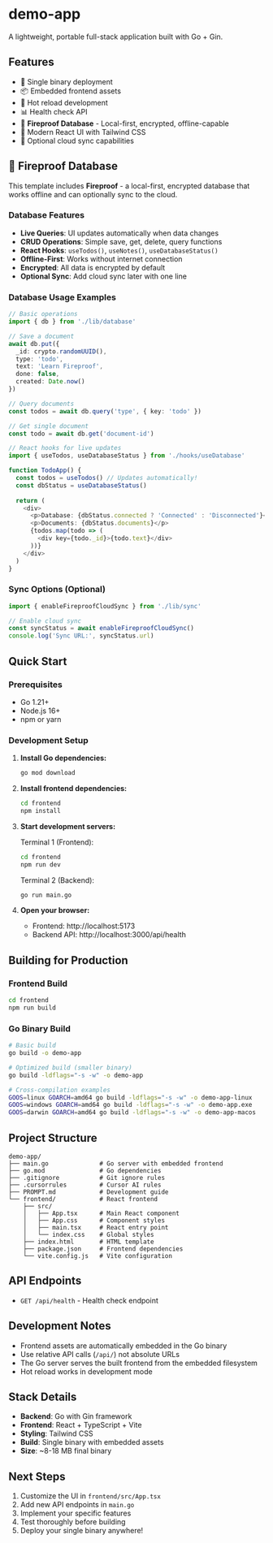 # demo-app

A lightweight, portable full-stack application built with Go + Gin.

## Features

- 🚀 Single binary deployment
- 📦 Embedded frontend assets
- 🔧 Hot reload development
- 📊 Health check API
- 🍒 **Fireproof Database** - Local-first, encrypted, offline-capable
- 🎨 Modern React UI with Tailwind CSS
- 🔄 Optional cloud sync capabilities

## 🍒 Fireproof Database

This template includes **Fireproof** - a local-first, encrypted database that works offline and can optionally sync to the cloud.

### Database Features
- **Live Queries**: UI updates automatically when data changes
- **CRUD Operations**: Simple save, get, delete, query functions
- **React Hooks**: `useTodos()`, `useNotes()`, `useDatabaseStatus()`
- **Offline-First**: Works without internet connection
- **Encrypted**: All data is encrypted by default
- **Optional Sync**: Add cloud sync later with one line

### Database Usage Examples

```typescript
// Basic operations
import { db } from './lib/database'

// Save a document
await db.put({
  _id: crypto.randomUUID(),
  type: 'todo',
  text: 'Learn Fireproof',
  done: false,
  created: Date.now()
})

// Query documents
const todos = await db.query('type', { key: 'todo' })

// Get single document
const todo = await db.get('document-id')
```

```typescript
// React hooks for live updates
import { useTodos, useDatabaseStatus } from './hooks/useDatabase'

function TodoApp() {
  const todos = useTodos() // Updates automatically!
  const dbStatus = useDatabaseStatus()
  
  return (
    <div>
      <p>Database: {dbStatus.connected ? 'Connected' : 'Disconnected'}</p>
      <p>Documents: {dbStatus.documents}</p>
      {todos.map(todo => (
        <div key={todo._id}>{todo.text}</div>
      ))}
    </div>
  )
}
```

### Sync Options (Optional)

```typescript
import { enableFireproofCloudSync } from './lib/sync'

// Enable cloud sync
const syncStatus = await enableFireproofCloudSync()
console.log('Sync URL:', syncStatus.url)
```

## Quick Start

### Prerequisites
- Go 1.21+
- Node.js 16+
- npm or yarn

### Development Setup

1. **Install Go dependencies:**
   ```bash
   go mod download
   ```

2. **Install frontend dependencies:**
   ```bash
   cd frontend
   npm install
   ```

3. **Start development servers:**
   
   Terminal 1 (Frontend):
   ```bash
   cd frontend
   npm run dev
   ```
   
   Terminal 2 (Backend):
   ```bash
   go run main.go
   ```

4. **Open your browser:**
   - Frontend: http://localhost:5173
   - Backend API: http://localhost:3000/api/health

## Building for Production

### Frontend Build
```bash
cd frontend
npm run build
```

### Go Binary Build
```bash
# Basic build
go build -o demo-app

# Optimized build (smaller binary)
go build -ldflags="-s -w" -o demo-app

# Cross-compilation examples
GOOS=linux GOARCH=amd64 go build -ldflags="-s -w" -o demo-app-linux
GOOS=windows GOARCH=amd64 go build -ldflags="-s -w" -o demo-app.exe
GOOS=darwin GOARCH=amd64 go build -ldflags="-s -w" -o demo-app-macos
```

## Project Structure

```
demo-app/
├── main.go              # Go server with embedded frontend
├── go.mod               # Go dependencies
├── .gitignore           # Git ignore rules
├── .cursorrules         # Cursor AI rules
├── PROMPT.md            # Development guide
└── frontend/            # React frontend
    ├── src/
    │   ├── App.tsx      # Main React component
    │   ├── App.css      # Component styles
    │   ├── main.tsx     # React entry point
    │   └── index.css    # Global styles
    ├── index.html       # HTML template
    ├── package.json     # Frontend dependencies
    └── vite.config.js   # Vite configuration
```

## API Endpoints

- `GET /api/health` - Health check endpoint

## Development Notes

- Frontend assets are automatically embedded in the Go binary
- Use relative API calls (`/api/`) not absolute URLs
- The Go server serves the built frontend from the embedded filesystem
- Hot reload works in development mode

## Stack Details

- **Backend**: Go with Gin framework
- **Frontend**: React + TypeScript + Vite
- **Styling**: Tailwind CSS
- **Build**: Single binary with embedded assets
- **Size**: ~8-18 MB final binary

## Next Steps

1. Customize the UI in `frontend/src/App.tsx`
2. Add new API endpoints in `main.go`
3. Implement your specific features
4. Test thoroughly before building
5. Deploy your single binary anywhere!
